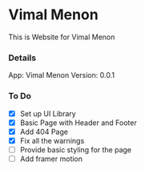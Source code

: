 # Vimal Menon
This is Website for Vimal Menon

### Details
App: Vimal Menon
Version: 0.0.1

### To Do
- [x] Set up UI Library
- [x] Basic Page with Header and Footer
- [x] Add 404 Page
- [x] Fix all the warnings
- [ ] Provide basic styling for the page
- [ ] Add framer motion
